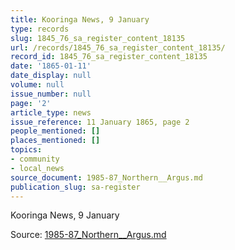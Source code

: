 ```yaml
---
title: Kooringa News, 9 January
type: records
slug: 1845_76_sa_register_content_18135
url: /records/1845_76_sa_register_content_18135/
record_id: 1845_76_sa_register_content_18135
date: '1865-01-11'
date_display: null
volume: null
issue_number: null
page: '2'
article_type: news
issue_reference: 11 January 1865, page 2
people_mentioned: []
places_mentioned: []
topics:
- community
- local_news
source_document: 1985-87_Northern__Argus.md
publication_slug: sa-register
---
```


Kooringa News, 9 January

Source: [1985-87_Northern__Argus.md](/downloads/markdown/1985-87_Northern__Argus.md)
